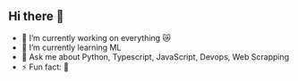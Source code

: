 ## Hi there 👋

<!--
**aman00029/aman00029** is a ✨ _special_ ✨ repository because its `README.md` (this file) appears on your GitHub profile.

Here are some ideas to get you started: -->

- 🔭 I’m currently working on everything 😿
- 🌱 I’m currently learning ML
- 💬 Ask me about Python, Typescript, JavaScript, Devops, Web Scrapping
- ⚡ Fun fact: 🦇

